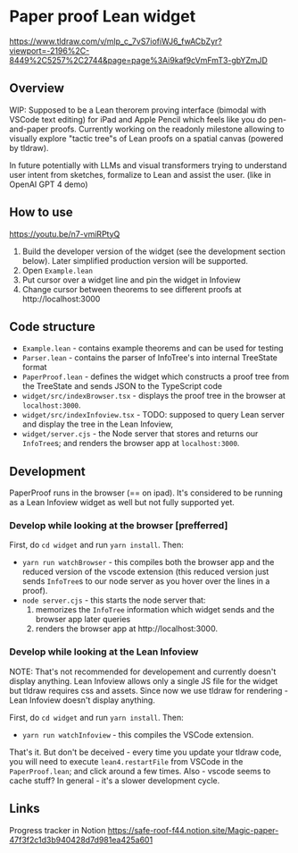 # Paper proof Lean widget

https://www.tldraw.com/v/mlp_c_7vS7iofiWJ6_fwACbZyr?viewport=-2196%2C-8449%2C5257%2C2744&page=page%3Ai9kaf9cVmFmT3-gbYZmJD

## Overview

WIP: Supposed to be a Lean therorem proving interface (bimodal with VSCode text editing) for iPad and Apple Pencil which feels like you do pen-and-paper proofs.
Currently working on the readonly milestone allowing to visually explore "tactic tree"s of Lean proofs on a spatial canvas (powered by tldraw).

In future potentially with LLMs and visual transformers trying to understand user intent from sketches, formalize to Lean and assist the user. (like in OpenAI GPT 4 demo)

## How to use

https://youtu.be/n7-vmiRPtyQ

1. Build the developer version of the widget (see the development section below).
Later simplified production version will be supported.
2. Open `Example.lean`
3. Put cursor over a widget line and pin the widget in Infoview
4. Change cursor between theorems to see different proofs at http://localhost:3000

## Code structure

- `Example.lean` - contains example theorems and can be used for testing
- `Parser.lean` - contains the parser of InfoTree's into internal TreeState format
- `PaperProof.lean` - defines the widget which constructs a proof tree from the TreeState and sends JSON to the TypeScript code
- `widget/src/indexBrowser.tsx` - displays the proof tree in the browser at `localhost:3000`.
- `widget/src/indexInfoview.tsx` - TODO: supposed to query Lean server and display the tree in the Lean
Infoview,
- `widget/server.cjs` - the Node server that stores and returns our `InfoTree`s; and renders the browser app at `localhost:3000`.

## Development

PaperProof runs in the browser (== on ipad).
It's considered to be running as a Lean Infoview widget as well but not fully supported yet.

### Develop while looking at the browser [prefferred]

First, do `cd widget` and run `yarn install`. Then:

- `yarn run watchBrowser` - this compiles both the browser app and the reduced version of the vscode extension (this reduced version just sends `InfoTree`s to our node server as you hover over the lines in a proof).
- `node server.cjs` - this starts the node server that:
  1. memorizes the `InfoTree` information which widget sends and the browser app later queries
  2. renders the browser app at http://localhost:3000.

### Develop while looking at the Lean Infoview

NOTE: That's not recommended for developement and currently doesn't display anything.
Lean Infoview allows only a single JS file for the widget but tldraw requires css and assets.
Since now we use tldraw for rendering - Lean Infoview doesn't display anything.

First, do `cd widget` and run `yarn install`. Then:

- `yarn run watchInfoview` - this compiles the VSCode extension.

That's it. But don't be deceived - every time you update your tldraw code, you will need to execute `lean4.restartFile` from VSCode in the `PaperProof.lean`; and click around a few times. Also - vscode seems to cache stuff? In general - it's a slower development cycle.

## Links

Progress tracker in Notion https://safe-roof-f44.notion.site/Magic-paper-47f3f2c1d3b940428d7d981ea425a601
